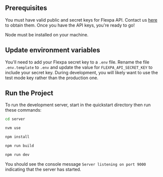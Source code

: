 ## Prerequisites

You must have valid public and secret keys for Flexpa API. Contact us [here](https://automatemedical.typeform.com/to/mtwkkY2r?typeform-source=quickstart) to obtain them.
Once you have the API keys, you're ready to go!

Node must be installed on your machine.

## Update environment variables

You'll need to add your Flexpa secret key to a `.env` file.
Rename the file `.env.template` to `.env` and update the value for `FLEXPA_API_SECRET_KEY` to include your secret key.
During development, you will likely want to use the test mode key rather than the production one.

## Run the Project

To run the development server, start in the quickstart directory then run these commands:

```bash
cd server

nvm use

npm install

npm run build

npm run dev
```

You should see the console message `Server listening on port 9000` indicating that the server has started.
